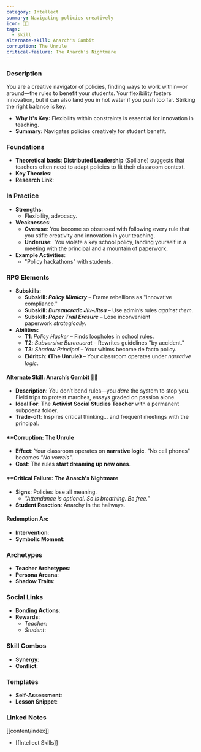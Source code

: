 ```yaml
---
category: Intellect
summary: Navigating policies creatively
icon: 📏🔄
tags:
  - skill
alternate-skill: Anarch's Gambit
corruption: The Unrule
critical-failure: The Anarch's Nightmare
---
```


### **Description**  
 You are a creative navigator of policies, finding ways to work within—or around—the rules to benefit your students. Your flexibility fosters innovation, but it can also land you in hot water if you push too far. Striking the right balance is key.
- **Why It's Key:** Flexibility within constraints is essential for innovation in teaching.
- **Summary:** Navigates policies creatively for student benefit.

### **Foundations**  
- **Theoretical basis**: **Distributed Leadership** (Spillane) suggests that teachers often need to adapt policies to fit their classroom context.
- **Key Theories**: 
- **Research Link**: 

### **In Practice**  
- **Strengths**:  
	- Flexibility, advocacy.
- **Weaknesses**:  
	- **Overuse**: You become so obsessed with following every rule that you stifle creativity and innovation in your teaching.
	- **Underuse**:  You violate a key school policy, landing yourself in a meeting with the principal and a mountain of paperwork.
- **Example Activities**:  
	- "Policy hackathons" with students.

### **RPG Elements**  
- **Subskills:**
	- **Subskill: _Policy Mimicry_** – Frame rebellions as "innovative compliance."
	- **Subskill: _Bureaucratic Jiu-Jitsu_** – Use admin’s rules _against them_.
	- **Subskill: _Paper Trail Erasure_** – Lose inconvenient paperwork _strategically_.
- **Abilities:**
	- **T1**: _Policy Hacker_ – Finds loopholes in school rules.
	- **T2**: _Subversive Bureaucrat_ – Rewrites guidelines "by accident."
	- **T3**: _Shadow Principal_ – Your whims become de facto policy.
	- **Eldritch**: **《The Unrule》** – Your classroom operates under _narrative logic_.
#### **Alternate Skill: Anarch’s Gambit** 🎲✊
- **Description**: You don’t bend rules—you _dare_ the system to stop you. Field trips to protest marches, essays graded on passion alone.
- **Ideal For**: The **Activist Social Studies Teacher** with a permanent subpoena folder.
- **Trade-off**: Inspires critical thinking… and frequent meetings with the principal.
#### **Corruption: The Unrule
- **Effect**: Your classroom operates on **narrative logic**. "No cell phones" becomes _"No vowels"_.
- **Cost**: The rules **start dreaming up new ones**.
#### **Critical Failure: The Anarch's Nightmare 
- **Signs**: Policies lose all meaning.
    - _"Attendance is optional. So is breathing. _Be free_."_
- **Student Reaction**: Anarchy in the hallways.
#### **Redemption Arc**  
- **Intervention**: 
- **Symbolic Moment**: 

### **Archetypes**  
- **Teacher Archetypes**: 
- **Persona Arcana**: 
- **Shadow Traits**: 

### **Social Links**  
- **Bonding Actions**: 
- **Rewards**:  
  - *Teacher*: 
  - *Student*: 

### **Skill Combos**  
- **Synergy**: 
- **Conflict**:  

### **Templates**  
- **Self-Assessment**: 
- **Lesson Snippet**: 

### **Linked Notes**  
[[content/index]]
- [[Intellect Skills]]